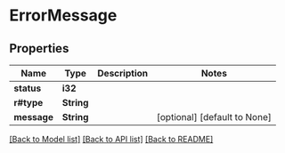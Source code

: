 # ErrorMessage

## Properties

| Name        | Type       | Description | Notes                        |
| ----------- | ---------- | ----------- | ---------------------------- |
| **status**  | **i32**    |             |
| **r#type**  | **String** |             |
| **message** | **String** |             | [optional] [default to None] |

[[Back to Model list]](../README.md#documentation-for-models) [[Back to API list]](../README.md#documentation-for-api-endpoints) [[Back to README]](../README.md)
